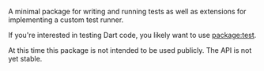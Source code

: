 A minimal package for writing and running tests as well as extensions for
implementing a custom test runner.

If you're interested in testing Dart code, you likely want to use
[package:test](https://pub.dev/packages/test).

At this time this package is not intended to be used publicly. The API is not
yet stable.
